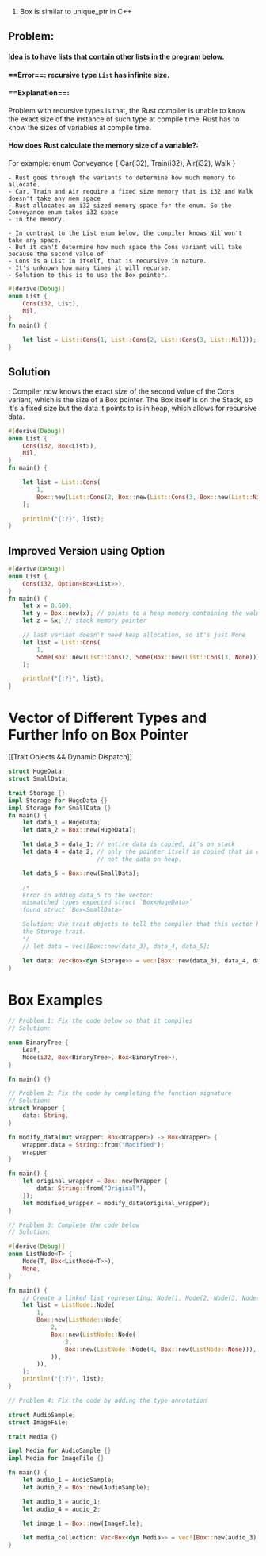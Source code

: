1. Box is similar to unique_ptr in C++

## Problem:
#### Idea is to have lists that contain other lists in the program below.

#### ==Error==: recursive type `List` has infinite size.

#### ==Explanation==: 
Problem with recursive types is that,
the Rust compiler is unable to know the exact size of the instance of such type at compile time.
Rust has to know the sizes of variables at compile time.

#### How does Rust calculate the memory size of a variable?:
For example:
    enum Conveyance {
        Car(i32),
        Train(i32),
        Air(i32),
        Walk
    }

    - Rust goes through the variants to determine how much memory to allocate.
    - Car, Train and Air require a fixed size memory that is i32 and Walk doesn't take any mem space
    - Rust allocates an i32 sized memory space for the enum. So the Conveyance enum takes i32 space
    - in the memory.

    - In contrast to the List enum below, the compiler knows Nil won't take any space.
    - But it can't determine how much space the Cons variant will take because the second value of
    - Cons is a List in itself, that is recursive in nature.
    - It's unknown how many times it will recurse.
    - Solution to this is to use the Box pointer.

```rust
#[derive(Debug)]
enum List {
    Cons(i32, List),
    Nil,
}
fn main() {

    let list = List::Cons(1, List::Cons(2, List::Cons(3, List::Nil)));
}
```

## Solution

: Compiler now knows the exact size of the second value of the Cons variant, which is the size of a Box pointer. The Box itself is on the Stack, so it's a fixed size but the data it points to is in heap, which allows for recursive data.

```rust
#[derive(Debug)]
enum List {
    Cons(i32, Box<List>),
    Nil,
}
fn main() {

    let list = List::Cons(
        1,
        Box::new(List::Cons(2, Box::new(List::Cons(3, Box::new(List::Nil))))),
    );

    println!("{:?}", list);
}
```

## Improved Version using Option

```rust
#[derive(Debug)]
enum List {
    Cons(i32, Option<Box<List>>),
}
fn main() {
    let x = 0.600;
    let y = Box::new(x); // points to a heap memory containing the value of x
    let z = &x; // stack memory pointer

    // last variant doesn't need heap allocation, so it's just None
    let list = List::Cons(
        1,
        Some(Box::new(List::Cons(2, Some(Box::new(List::Cons(3, None)))))),
    );

    println!("{:?}", list);
}
```

# Vector of Different Types and Further Info on Box Pointer

[[Trait Objects && Dynamic Dispatch]]

```rust
struct HugeData;
struct SmallData;

trait Storage {}
impl Storage for HugeData {}
impl Storage for SmallData {}
fn main() {
    let data_1 = HugeData;
    let data_2 = Box::new(HugeData);

    let data_3 = data_1; // entire data is copied, it's on stack
    let data_4 = data_2; // only the pointer itself is copied that is on stack,
                         // not the data on heap.

    let data_5 = Box::new(SmallData);

    /*
    Error in adding data_5 to the vector:
    mismatched types expected struct `Box<HugeData>`
    found struct `Box<SmallData>`

    Solution: Use trait objects to tell the compiler that this vector has items that implement
    the Storage trait.
    */
    // let data = vec![Box::new(data_3), data_4, data_5];

    let data: Vec<Box<dyn Storage>> = vec![Box::new(data_3), data_4, data_5];
}
```

# Box Examples


```rust
// Problem 1: Fix the code below so that it compiles 
// Solution: 

enum BinaryTree {
    Leaf,
    Node(i32, Box<BinaryTree>, Box<BinaryTree>),
}

fn main() {}
```


```rust
// Problem 2: Fix the code by completing the function signature
// Solution: 
struct Wrapper {
    data: String,
}

fn modify_data(mut wrapper: Box<Wrapper>) -> Box<Wrapper> {
    wrapper.data = String::from("Modified");
    wrapper
}

fn main() {
    let original_wrapper = Box::new(Wrapper {
        data: String::from("Original"),
    });
    let modified_wrapper = modify_data(original_wrapper);
}
```

```rust
// Problem 3: Complete the code below
// Solution: 

#[derive(Debug)]
enum ListNode<T> {
    Node(T, Box<ListNode<T>>),
    None,
}

fn main() {
    // Create a linked list representing: Node(1, Node(2, Node(3, Node(4, None))))
    let list = ListNode::Node(
        1,
        Box::new(ListNode::Node(
            2,
            Box::new(ListNode::Node(
                3,
                Box::new(ListNode::Node(4, Box::new(ListNode::None))),
            )),
        )),
    );
    println!("{:?}", list);
}
```

```rust
// Problem 4: Fix the code by adding the type annotation 

struct AudioSample;
struct ImageFile;

trait Media {}

impl Media for AudioSample {}
impl Media for ImageFile {}

fn main() {
    let audio_1 = AudioSample;
    let audio_2 = Box::new(AudioSample);

    let audio_3 = audio_1;
    let audio_4 = audio_2;

    let image_1 = Box::new(ImageFile);

    let media_collection: Vec<Box<dyn Media>> = vec![Box::new(audio_3), audio_4, image_1]; // Fix this line
}
```